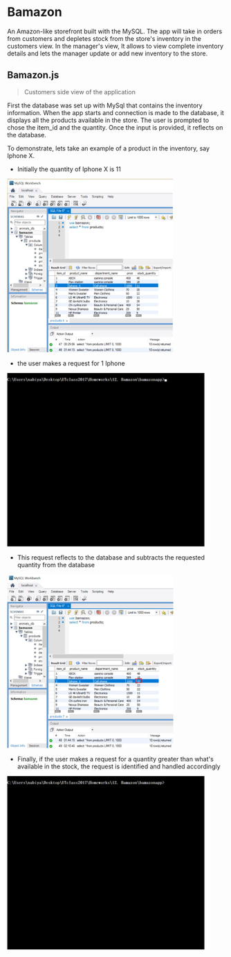 # Bamazon

An Amazon-like storefront built with the MySQL. The app will take in orders from customers and depletes stock from the store's inventory in the customers view. In the manager's view, It allows to view complete inventory details and lets the manager update or add new inventory to the store.

## Bamazon.js
> Customers side view of the application

First the database was set up with MySql that contains the inventory information. When the app starts and connection is made to the database, it displays all the products available in the store. The user is prompted to chose the item_id and the quantity. Once the input is provided, it reflects on the database.

To demonstrate, lets take an example of a product in the inventory, say Iphone X.

* Initially the quantity of Iphone X is 11
<img src="/images/customerjs/initialSQL.JPG" height=400px>

* the user makes a request for 1 Iphone
<img src="/images/customerjs/example1.gif" height=400px>

* This request reflects to the database and subtracts the requested quantity from the database
<img src="/images/customerjs/sql2.JPG" height=400px>

* Finally, if the user makes a request for a quantity greater than what's available in the stock, the request is identified and handled accordingly
<img src="/images/customerjs/example2.gif" height=400px>
